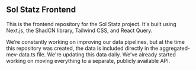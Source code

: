 ## Sol Statz Frontend

This is the frontend repository for the Sol Statz project. It's built using Next.js, the ShadCN library, Tailwind CSS, and React Query.

We’re constantly working on improving our data pipelines, but at the time this repository was created, the data is included directly in the aggregated-mev-data.ts file. We're updating this data daily. We’ve already started working on moving everything to a separate, publicly available API.
